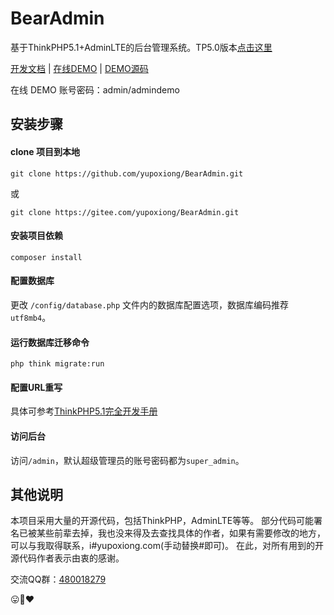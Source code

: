 # BearAdmin
基于ThinkPHP5.1+AdminLTE的后台管理系统。TP5.0版本[点击这里](https://github.com/yupoxiong/BearAdmin/tree/thinkphp5.0)


 [开发文档](https://www.kancloud.cn/codebear/admin_system) |
  [在线DEMO](https://admindemo.yupoxiong.com/) |  [DEMO源码](https://github.com/yupoxiong/AdminDemo) 
 
 在线 DEMO 账号密码：admin/admindemo
## 安装步骤
#### clone 项目到本地
```
git clone https://github.com/yupoxiong/BearAdmin.git
```
或
```
git clone https://gitee.com/yupoxiong/BearAdmin.git
```

#### 安装项目依赖
```
composer install
```

#### 配置数据库
更改 `/config/database.php` 文件内的数据库配置选项，数据库编码推荐`utf8mb4`。

#### 运行数据库迁移命令
```
php think migrate:run
``` 

#### 配置URL重写
具体可参考[ThinkPHP5.1完全开发手册](https://www.kancloud.cn/manual/thinkphp5_1/353955)

#### 访问后台
访问`/admin`，默认超级管理员的账号密码都为`super_admin`。


## 其他说明
本项目采用大量的开源代码，包括ThinkPHP，AdminLTE等等。
部分代码可能署名已被某些前辈去掉，我也没来得及去查找具体的作者，如果有需要修改的地方，可以与我取得联系，i#yupoxiong.com(手动替换#即可)。
在此，对所有用到的开源代码作者表示由衷的感谢。

交流QQ群：[480018279](//shang.qq.com/wpa/qunwpa?idkey=2e8674491df685dab9f634773b72ce8ed7df033aed7cbf194cda95dd4ad45737)

:stuck_out_tongue::bear::heart: